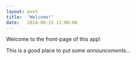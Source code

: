 ```yaml
---
layout: post
title:  "Welcome!"
date:   2014-08-15 11:00:00
---
```


Welcome to the front-page of this app!

This is a good place to put some *announcements*...
